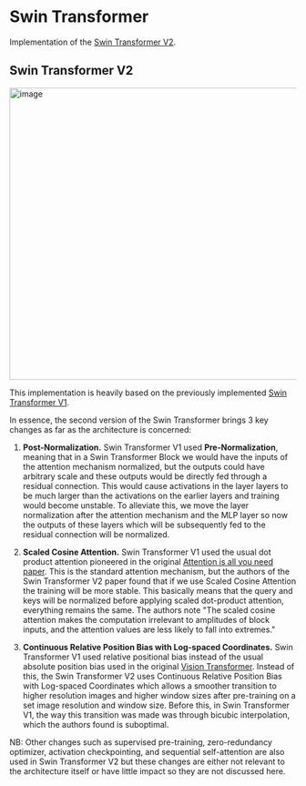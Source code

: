 # Swin Transformer

Implementation of the [Swin Transformer V2](https://arxiv.org/abs/2111.09883).

## Swin Transformer V2
<img width="513" alt="image" src="https://user-images.githubusercontent.com/72063186/229312414-2a9a6d40-97a9-4293-a9c6-b97184e9ed2a.png">

This implementation is heavily based on the previously implemented [Swin Transformer V1](https://github.com/BVlad917/swin_transformer.git).

In essence, the second version of the Swin Transformer brings 3 key changes as far as the architecture is concerned:
1. __Post-Normalization.__ Swin Transformer V1 used __Pre-Normalization__, meaning that in a Swin Transformer Block we 
would have the inputs of the attention mechanism normalized, but the outputs could have arbitrary scale and these
outputs would be directly fed through a residual connection. This would cause activations in the layer layers to be 
much larger than the activations on the earlier layers and training would become unstable. To alleviate this, we 
move the layer normalization after the attention mechanism and the MLP layer so now the outputs of these layers 
which will be subsequently fed to the residual connection will be normalized.

2. __Scaled Cosine Attention.__ Swin Transformer V1 used the usual dot product attention pioneered in the original 
[Attention is all you need paper](https://arxiv.org/abs/1706.03762). This is the standard attention mechanism, but the 
authors of the Swin Transformer V2 paper found that if we use Scaled Cosine Attention the training will be more stable. 
This basically means that the query and keys will be normalized before applying scaled dot-product attention, 
everything remains the same. The authors note "The scaled cosine attention makes the computation irrelevant to 
amplitudes of block inputs, and the attention values are less likely to fall into extremes."

3. __Continuous Relative Position Bias with Log-spaced Coordinates.__ Swin Transformer V1 used relative positional 
bias instead of the usual absolute position bias used in the original 
[Vision Transformer](https://arxiv.org/abs/2010.11929). Instead of this, the Swin Transformer V2 uses Continuous 
Relative Position Bias with Log-spaced Coordinates which allows a smoother transition to higher resolution images
and higher window sizes after pre-training on a set image resolution and window size. Before this, in Swin Transformer
V1, the way this transition was made was through bicubic interpolation, which the authors found is suboptimal.

NB: Other changes such as supervised pre-training, zero-redundancy optimizer, activation checkpointing, and 
sequential self-attention are also used in Swin Transformer V2 but these changes are either not relevant to the 
architecture itself or have little impact so they are not discussed here.


